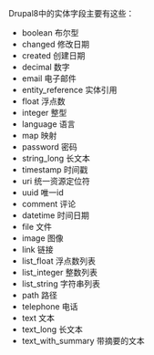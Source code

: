 Drupal8中的实体字段主要有这些：

* boolean 布尔型
* changed 修改日期
* created 创建日期
* decimal 数字
* email 电子邮件
* entity_reference 实体引用
* float 浮点数
* integer 整型
* language 语言
* map 映射
* password 密码
* string_long 长文本
* timestamp 时间戳
* uri 统一资源定位符
* uuid 唯一id
* comment 评论
* datetime 时间日期
* file 文件
* image 图像
* link 链接
* list_float 浮点数列表
* list_integer 整数列表
* list_string 字符串列表
* path 路径
* telephone 电话
* text 文本
* text_long 长文本
* text_with_summary 带摘要的文本

